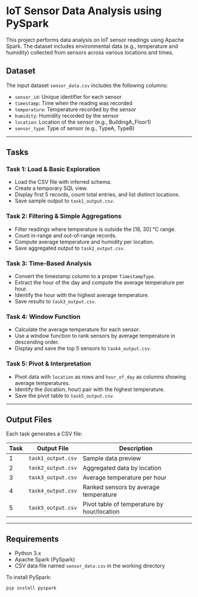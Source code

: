 
# IoT Sensor Data Analysis using PySpark

This project performs data analysis on IoT sensor readings using Apache Spark. The dataset includes environmental data (e.g., temperature and humidity) collected from sensors across various locations and times.

## Dataset

The input dataset `sensor_data.csv` includes the following columns:

- `sensor_id`: Unique identifier for each sensor
- `timestamp`: Time when the reading was recorded
- `temperature`: Temperature recorded by the sensor
- `humidity`: Humidity recorded by the sensor
- `location`: Location of the sensor (e.g., BuildingA_Floor1)
- `sensor_type`: Type of sensor (e.g., TypeA, TypeB)

---

## Tasks

### Task 1: Load & Basic Exploration
- Load the CSV file with inferred schema.
- Create a temporary SQL view.
- Display first 5 records, count total entries, and list distinct locations.
- Save sample output to `task1_output.csv`.

### Task 2: Filtering & Simple Aggregations
- Filter readings where temperature is outside the [18, 30] °C range.
- Count in-range and out-of-range records.
- Compute average temperature and humidity per location.
- Save aggregated output to `task2_output.csv`.

### Task 3: Time-Based Analysis
- Convert the timestamp column to a proper `TimestampType`.
- Extract the hour of the day and compute the average temperature per hour.
- Identify the hour with the highest average temperature.
- Save results to `task3_output.csv`.

### Task 4: Window Function
- Calculate the average temperature for each sensor.
- Use a window function to rank sensors by average temperature in descending order.
- Display and save the top 5 sensors to `task4_output.csv`.

### Task 5: Pivot & Interpretation
- Pivot data with `location` as rows and `hour_of_day` as columns showing average temperatures.
- Identify the (location, hour) pair with the highest temperature.
- Save the pivot table to `task5_output.csv`.

---

## Output Files

Each task generates a CSV file:

| Task | Output File        | Description                             |
|------|--------------------|-----------------------------------------|
| 1    | `task1_output.csv` | Sample data preview                     |
| 2    | `task2_output.csv` | Aggregated data by location             |
| 3    | `task3_output.csv` | Average temperature per hour            |
| 4    | `task4_output.csv` | Ranked sensors by average temperature   |
| 5    | `task5_output.csv` | Pivot table of temperature by hour/location |

---

##  Requirements

- Python 3.x
- Apache Spark (PySpark)
- CSV data file named `sensor_data.csv` in the working directory

To install PySpark:
```bash
pip install pyspark
